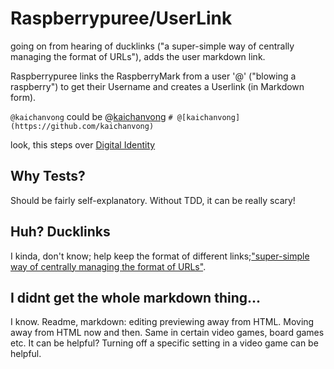# Raspberrypuree/UserLink
going on from hearing of ducklinks ("a super-simple way of centrally managing the format of URLs"), adds the user markdown link.

Raspberrypuree links the RaspberryMark from a user '@' ("blowing a raspberry") to get their Username and creates a Userlink (in Markdown form).

`@kaichanvong` could be @[kaichanvong](https://github.com/kaichanvong) `# @[kaichanvong](https://github.com/kaichanvong)` 

look, this steps over [Digital Identity](http://www.kaivong.com/#digital-identity)

## Why Tests? 
Should be fairly self-explanatory. Without TDD, it can be really scary!

## Huh? Ducklinks
I kinda, don't know; help keep the format of different links;["super-simple way of centrally managing the format of URLs"](https://github.com/henrygarner/ducklink).

## I didnt get the whole markdown thing...
I know. Readme, markdown: editing previewing away from HTML. Moving away from HTML now and then. Same in certain video games, board games etc. It can be helpful? Turning off a specific setting in a video game can be helpful.
